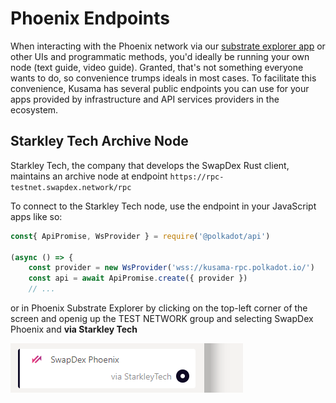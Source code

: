 # <b>Phoenix Endpoints</b>

When interacting with the Phoenix network via our [substrate explorer app](https://substrate-explorer-testnet.swapdex.network/?rpc=wss%3A%2F%2Fswapdex.starkleytech.com%2Fws#/settings) or other UIs and programmatic methods, you'd ideally be running your own node (text guide, video guide). Granted, that's not something everyone wants to do, so convenience trumps ideals in most cases. To facilitate this convenience, Kusama has several public endpoints you can use for your apps provided by infrastructure and API services providers in the ecosystem.

## <b>Starkley Tech Archive Node</b>

Starkley Tech, the company that develops the SwapDex Rust client, maintains an archive node at endpoint `https://rpc-testnet.swapdex.network/rpc`

To connect to the Starkley Tech node, use the endpoint in your JavaScript apps like so:
``` javascript
const{ ApiPromise, WsProvider } = require('@polkadot/api')

(async () => {
    const provider = new WsProvider('wss://kusama-rpc.polkadot.io/')
    const api = await ApiPromise.create({ provider })
    // ...
```
or in Phoenix Substrate Explorer by clicking on the top-left corner of the screen and openig up the TEST NETWORK group and selecting SwapDex Phoenix and **via Starkley Tech**

![endpoint](assets/phoenix-endpoint.png)